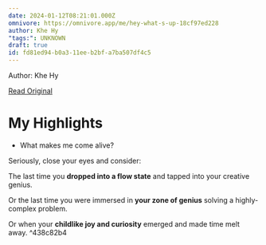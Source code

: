 ```yaml
---
date: 2024-01-12T08:21:01.000Z
omnivore: https://omnivore.app/me/hey-what-s-up-18cf97ed228
author: Khe Hy
"tags:": UNKNOWN
draft: true
id: fd81ed94-b0a3-11ee-b2bf-a7ba507df4c5
---
```


Author: Khe Hy

[Read Original](https://omnivore.app/no_url?q=e79c7632-8680-4c90-b85f-bb8662405331)

# My Highlights

- What makes me come alive?

Seriously, close your eyes and consider:

The last time you **dropped into a flow state** and tapped into your creative genius.

Or the last time you were immersed in **your zone of genius** solving a highly-complex problem.

Or when your **childlike joy and curiosity** emerged and made time melt away. ^438c82b4

